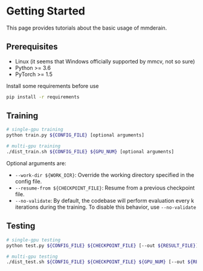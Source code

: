 # Getting Started

This page provides tutorials about the basic usage of mmderain. 

## Prerequisites

- Linux (it seems that Windows officially supported by mmcv, not so sure)
- Python >= 3.6
- PyTorch >= 1.5

Install some requirements before use

```bash
pip install -r requirements
```

## Training

```bash
# single-gpu training
python train.py ${CONFIG_FILE} [optional arguments]

# multi-gpu training
./dist_train.sh ${CONFIG_FILE} ${GPU_NUM} [optional arguments]
```

Optional arguments are:

- `--work-dir ${WORK_DIR}`: Override the working directory specified in the config file.
- `--resume-from ${CHECKPOINT_FILE}`: Resume from a previous checkpoint file.
- `--no-validate`: By default, the codebase will perform evaluation every k iterations during the training. To disable this behavior, use `--no-validate`

## Testing

```bash
# single-gpu testing
python test.py ${CONFIG_FILE} ${CHECKPOINT_FILE} [--out ${RESULT_FILE}] [--save-path ${IMAGE_SAVE_PATH}]

# multi-gpu testing
./dist_test.sh ${CONFIG_FILE} ${CHECKPOINT_FILE} ${GPU_NUM} [--out ${RESULT_FILE}] [--save-path ${IMAGE_SAVE_PATH}]
```